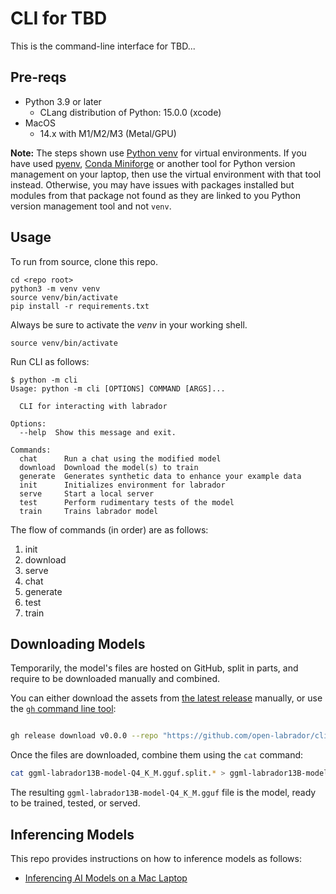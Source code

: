 # CLI for TBD

This is the command-line interface for TBD...

## Pre-reqs

 * Python 3.9 or later
   * CLang distribution of Python: 15.0.0 (xcode)
* MacOS
  * 14.x with M1/M2/M3 (Metal/GPU)

**Note:** The steps shown use [Python venv](https://docs.python.org/3/library/venv.html) for virtual environments. If you have used [pyenv](https://github.com/pyenv/pyenv), [Conda Miniforge](https://github.com/conda-forge/miniforge) or another tool for Python version management on your laptop, then use the virtual environment with that tool instead. Otherwise, you may have issues with packages installed but modules from that package not found as they are linked to you Python version management tool and not `venv`.

## Usage

To run from source, clone this repo.

```shell
cd <repo root>
python3 -m venv venv
source venv/bin/activate
pip install -r requirements.txt
```

Always be sure to activate the *venv* in your working shell.

```shell
source venv/bin/activate
```

Run CLI as follows:

```
$ python -m cli
Usage: python -m cli [OPTIONS] COMMAND [ARGS]...

  CLI for interacting with labrador

Options:
  --help  Show this message and exit.

Commands:
  chat      Run a chat using the modified model
  download  Download the model(s) to train
  generate  Generates synthetic data to enhance your example data
  init      Initializes environment for labrador
  serve     Start a local server
  test      Perform rudimentary tests of the model
  train     Trains labrador model
```

The flow of commands (in order) are as follows:

1. init
2. download
3. serve
4. chat
5. generate
6. test
7. train

## Downloading Models

Temporarily, the model's files are hosted on GitHub, split in parts, and require to be downloaded manually and combined.

You can either download the assets from [the latest release](https://github.com/open-labrador/cli/releases/tag/v0.0.0) manually, or use the [`gh` command line tool](https://cli.github.com/):

```bash

gh release download v0.0.0 --repo "https://github.com/open-labrador/cli.git"
```

Once the files are downloaded, combine them using the `cat` command:

```bash
cat ggml-labrador13B-model-Q4_K_M.gguf.split.* > ggml-labrador13B-model-Q4_K_M.gguf && rm ggml-labrador13B-model-Q4_K_M..gguf.split.*
```

The resulting `ggml-labrador13B-model-Q4_K_M.gguf` file is the model, ready to be trained, tested, or served. 

## Inferencing Models

This repo provides instructions on how to inference models as follows:

- [Inferencing AI Models on a Mac Laptop](./mac_inference/README.md)
